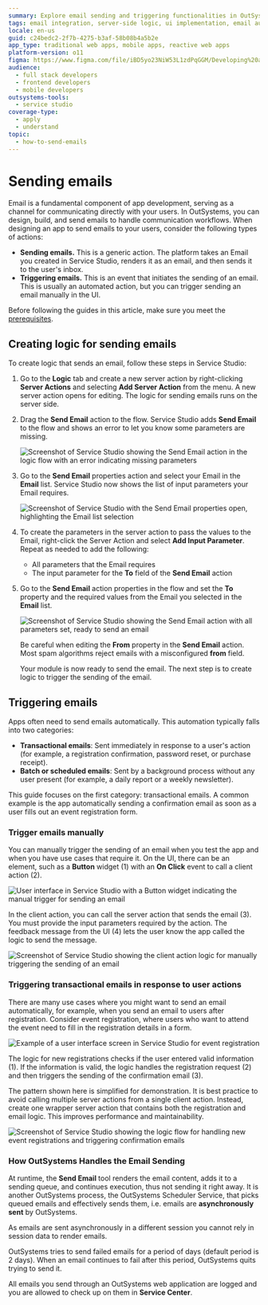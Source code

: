 ```yaml
---
summary: Explore email sending and triggering functionalities in OutSystems 11 (O11) with detailed steps and examples for creating server actions and UI triggers.
tags: email integration, server-side logic, ui implementation, email automation, service studio usage
locale: en-us
guid: c24bedc2-2f7b-4275-b3af-58b08b4a5b2e
app_type: traditional web apps, mobile apps, reactive web apps
platform-version: o11
figma: https://www.figma.com/file/iBD5yo23NiW53L1zdPqGGM/Developing%20an%20Application?node-id=857:0
audience:
  - full stack developers
  - frontend developers
  - mobile developers
outsystems-tools:
  - service studio
coverage-type:
  - apply
  - understand
topic:
  - how-to-send-emails
---
```


# Sending emails

Email is a fundamental component of app development, serving as a channel for communicating directly with your users. In OutSystems, you can design, build, and send emails to handle communication workflows. When designing an app to send emails to your users, consider the following types of actions:

* **Sending emails.** This is a generic action. The platform takes an Email you created in Service Studio, renders it as an email, and then sends it to the user's inbox.
* **Triggering emails.** This is an event that initiates the sending of an email. This is usually an automated action, but you can trigger sending an email manually in the UI.

<div class="info" markdown="1">

Before following the guides in this article, make sure you meet the [prerequisites](intro.md#prerequisites).

</div>

## Creating logic for sending emails

To create logic that sends an email, follow these steps in Service Studio:

1. Go to the **Logic** tab and create a new server action by right-clicking **Server Actions** and selecting **Add Server Action** from the menu. A new server action opens for editing. The logic for sending emails runs on the server side.

1. Drag the **Send Email** action to the flow. Service Studio adds **Send Email** to the flow and shows an error to let you know some parameters are missing.

    ![Screenshot of Service Studio showing the Send Email action in the logic flow with an error indicating missing parameters](images/logic-send-email-tool-ss.png "Send Email in the logic flow")

1. Go to the **Send Email** properties action and select your Email in the **Email** list. Service Studio now shows the list of input parameters your Email requires.

    ![Screenshot of Service Studio with the Send Email properties open, highlighting the Email list selection](images/logic-send-email-select-ss.png "Selecting Email in Send Email properties")

1. To create the parameters in the server action to pass the values to the Email, right-click the Server Action and select **Add Input Parameter**. Repeat as needed to add the following:

    * All parameters that the Email requires
    * The input parameter for the **To** field of the **Send Email** action

1. Go to the **Send Email** action properties in the flow and set the **To** property and the required values from the Email you selected in the **Email** list.

    ![Screenshot of Service Studio showing the Send Email action with all parameters set, ready to send an email](images/logic-send-email-ready-ss.png "Send Email with all parameters set")

    <div class="info" markdown="1">

    Be careful when editing the **From** property in the **Send Email** action. Most spam algorithms reject emails with a misconfigured **from** field.

    </div>

    Your module is now ready to send the email. The next step is to create logic to trigger the sending of the email.

## Triggering emails

Apps often need to send emails automatically. This automation typically falls into two categories:

* **Transactional emails**: Sent immediately in response to a user's action (for example, a registration confirmation, password reset, or purchase receipt).
* **Batch or scheduled emails**: Sent by a background process without any user present (for example, a daily report or a weekly newsletter).

This guide focuses on the first category: transactional emails. A common example is the app automatically sending a confirmation email as soon as a user fills out an event registration form.

### Trigger emails manually

You can manually trigger the sending of an email when you test the app and when you have use cases that require it. On the UI, there can be an element, such as a **Button** widget (1) with an **On Click** event to call a client action (2).

![User interface in Service Studio with a Button widget indicating the manual trigger for sending an email](images/trigger-email-manually-ui-ss.png "Triggering emails manually via UI")

In the client action, you can call the server action that sends the email (3). You must provide the input parameters required by the action. The feedback message from the UI (4) lets the user know the app called the logic to send the message. 

![Screenshot of Service Studio showing the client action logic for manually triggering the sending of an email](images/trigger-email-manually-logic-ss.png "Logic for manually triggering emails")

### Triggering transactional emails in response to user actions

There are many use cases where you might want to send an email automatically, for example, when you send an email to users after registration. Consider event registration, where users who want to attend the event need to fill in the registration details in a form.

![Example of a user interface screen in Service Studio for event registration](images/sample-screen-ss.png "Sample event registration screen")

The logic for new registrations checks if the user entered valid information (1). If the information is valid, the logic handles the registration request (2) and then triggers the sending of the confirmation email (3).

<div class="info" markdown="1">

The pattern shown here is simplified for demonstration. It is best practice to avoid calling multiple server actions from a single client action. Instead, create one wrapper server action that contains both the registration and email logic. This improves performance and maintainability.

</div>

![Screenshot of Service Studio showing the logic flow for handling new event registrations and triggering confirmation emails](images/sample-logic-new-registration-ss.png "Logic for handling new registrations")

### How OutSystems Handles the Email Sending

At runtime, the **Send Email** tool renders the email content, adds it to a sending queue, and continues execution, thus not sending it right away. It is another OutSystems process, the OutSystems Scheduler Service, that picks queued emails and effectively sends them, i.e. emails are **asynchronously sent** by OutSystems.

As emails are sent asynchronously in a different session you cannot rely in session data to render emails.

OutSystems tries to send failed emails for a period of days (default period is 2 days). When an email continues to fail after this period, OutSystems quits trying to send it.

All emails you send through an OutSystems web application are logged and you are allowed to check up on them in **Service Center**.